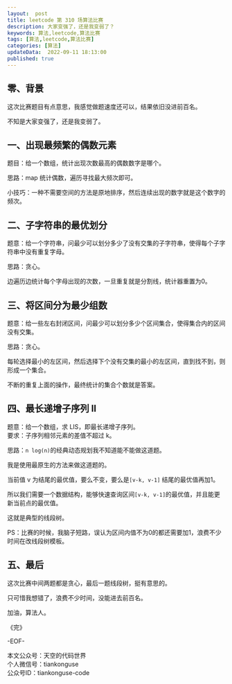 ```yaml
---   
layout:  post  
title: leetcode 第 310 场算法比赛
description: 大家变强了，还是我变弱了？     
keywords: 算法,leetcode,算法比赛  
tags: [算法,leetcode,算法比赛]    
categories: [算法]  
updateData:  2022-09-11 18:13:00  
published: true  
---  
```



## 零、背景  


这次比赛题目有点意思，我感觉做题速度还可以，结果依旧没进前百名。  


不知是大家变强了，还是我变弱了。  


## 一、出现最频繁的偶数元素  


题目：给一个数组，统计出现次数最高的偶数数字是哪个。  


思路：map 统计偶数，遍历寻找最大频次即可。  


小技巧：一种不需要空间的方法是原地排序，然后连续出现的数字就是这个数字的频次。  



## 二、子字符串的最优划分  


题意：给一个字符串，问最少可以划分多少了没有交集的子字符串，使得每个子字符串中没有重复字母。  


思路：贪心。  


边遍历边统计每个字母出现的次数，一旦重复就是分割线，统计器重置为0。  


## 三、将区间分为最少组数  


题意：给一些左右封闭区间，问最少可以划分多少个区间集合，使得集合内的区间没有交集。  



思路：贪心。  


每轮选择最小的左区间，然后选择下个没有交集的最小的左区间，直到找不到，则形成一个集合。  


不断的重复上面的操作，最终统计的集合个数就是答案。  


## 四、最长递增子序列 II  


题意：给一个数组，求 LIS，即最长递增子序列。  
要求：子序列相邻元素的差值不超过 k。  


思路：`n log(n)`的经典动态规划我不知道能不能做这道题。  


我是使用最原生的方法来做这道题的。  


当前值 v 为结尾的最优值，要么不变，要么是`[v-k, v-1]` 结尾的最优值再加1。  


所以我们需要一个数据结构，能够快速查询区间`[v-k, v-1]`的最优值，并且能更新当前点的最优值。  


这就是典型的线段树。    


PS：比赛的时候，我脑子短路，误认为区间内值不为0的都还需要加1，浪费不少时间在改线段树模板。  


## 五、最后  


这次比赛中间两题都是贪心，最后一题线段树，挺有意思的。  


只可惜我想错了，浪费不少时间，没能进去前百名。  




加油，算法人。  


《完》  


-EOF-  



本文公众号：天空的代码世界  
个人微信号：tiankonguse  
公众号ID：tiankonguse-code  
  


